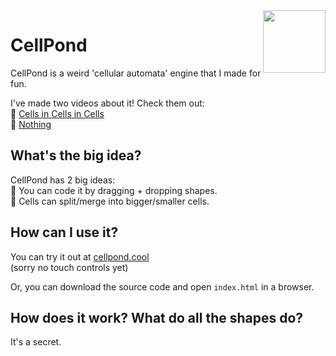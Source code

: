 <img align="right" height="100" src="https://user-images.githubusercontent.com/15892272/164451427-b9214b14-29f1-4294-acb9-bb782797fd7a.png">

# CellPond
CellPond is a weird 'cellular automata' engine that I made for fun.

I've made two videos about it! Check them out:<br>
🦠 [Cells in Cells in Cells](https://youtu.be/gv40Z9tVjAI)<br>
🤖 [Nothing](https://youtu.be/sQYUQNozljo)<br>

## What's the big idea?
CellPond has 2 big ideas:<br>
🐸 You can code it by dragging + dropping shapes.<br>
🐸 Cells can split/merge into bigger/smaller cells.

## How can I use it?
You can try it out at [cellpond.cool](https://cellpond.cool)<br>
(sorry no touch controls yet)

Or, you can download the source code and open `index.html` in a browser.

## How does it work? What do all the shapes do?
It's a secret.
